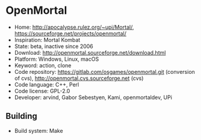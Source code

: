 # OpenMortal

- Home: http://apocalypse.rulez.org/~upi/Mortal/, https://sourceforge.net/projects/openmortal/
- Inspiration: Mortal Kombat
- State: beta, inactive since 2006
- Download: http://openmortal.sourceforge.net/download.html
- Platform: Windows, Linux, macOS
- Keyword: action, clone
- Code repository: https://gitlab.com/osgames/openmortal.git (conversion of cvs), http://openmortal.cvs.sourceforge.net (cvs)
- Code language: C++, Perl
- Code license: GPL-2.0
- Developer: arvind, Gabor Sebestyen, Kami, openmortaldev, UPi

## Building

- Build system: Make
